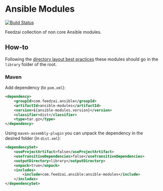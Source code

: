 # Ansible Modules

[![Build Status](https://travis-ci.com/feedzai/ansible-modules.svg?branch=master)](https://travis-ci.com/feedzai/ansible-modules)

Feedzai collection of non core Ansible modules.

## How-to

Following the [directory layout best practices][1] these modules should go in the `library` folder of the root.

### Maven

Add dependency (to `pom.xml`):

```xml
<dependency>
    <groupId>com.feedzai.ansible</groupId>
    <artifactId>ansible-modules</artifactId>
    <version>${ansible-modules.version}</version>
    <classifier>dist</classifier>
    <type>tar.gz</type>
</dependency>
```

Using `maven-assembly-plugin` you can unpack the dependency in the desired folder (in `dist.xml`):

```xml
<dependencySet>
    <useProjectArtifact>false</useProjectArtifact>
    <useTransitiveDependencies>false</useTransitiveDependencies>
    <outputDirectory>library</outputDirectory>
    <unpack>true</unpack>
    <includes>
        <include>com.feedzai.ansible:ansible-modules</include>
    </includes>
</dependencySet>
```

[1]: https://docs.ansible.com/ansible/latest/user_guide/playbooks_best_practices.html

